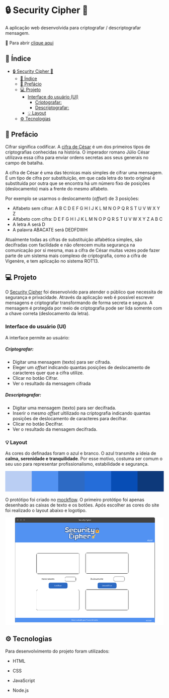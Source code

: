 #  :lock: Security Cipher :key:

A aplicação web desenvolvida para criptografar / descriptografar mensagem.

:open_file_folder: Para abrir [clique aqui](https://flavia-dantas.github.io/SAP007-cipher/)

## :book: Índice

- [:lock: Security Cipher :key:](#lock-security-cipher-key)
  - [:book: Índice](#book-índice)
  - [:memo: Prefácio](#memo-prefácio)
  - [:computer: Projeto](#computer-projeto)
    - [Interface do usuário (UI)](#interface-do-usuário-ui)
        - [Criptografar:](#criptografar)
        - [Descriptografar:](#descriptografar)
    - [:bulb: Layout](#bulb-layout)
  - [:gear: Tecnologias](#gear-tecnologias)


## :memo: Prefácio

Cifrar significa codificar. A [cifra de César](https://pt.wikipedia.org/wiki/Cifra_de_C%C3%A9sar)
é um dos primeiros tipos de criptografias conhecidas na história.
O imperador romano Júlio César utilizava essa cifra para enviar
ordens secretas aos seus generais no campo de batalha.

A cifra de César é uma das técnicas mais simples de cifrar uma mensagem. É um
tipo de cifra por substituição, em que cada letra do texto original é
substituída por outra que se encontra há um número fixo de posições
(deslocamento) mais a frente do mesmo alfabeto.

Por exemplo se usarmos o deslocamento (_offset_) de 3 posições:

- Alfabeto sem cifrar: A B C D E F G H I J K L M N O P Q R S T U V W X Y Z
- Alfabeto com cifra: D E F G H I J K L M N O P Q R S T U V W X Y Z A B C
- A letra A será D
- A palavra ABACATE será DEDFDWH

Atualmente todas as cifras de substituição alfabética simples, são decifradas
com facilidade e não oferecem muita segurança na comunicação por si mesma,
mas a cifra de César muitas vezes pode fazer parte de um sistema
mais complexo de criptografia, como
a cifra de Vigenère, e tem aplicação no sistema ROT13.

## :computer: Projeto

O [Security Cipher](https://flavia-dantas.github.io/SAP007-cipher/) foi desenvolvido para atender o público que necessita de segurança e privacidade. Através da aplicação web é possível escrever mensagens e criptografar transformando de forma secreta e segura. A mensagem é protegida por meio de criptografia pode ser lida somente com a chave correta (deslocamento da letra).  

### Interface do usuário (UI)

A interface permite ao usuário:

##### Criptografar:

- Digitar uma mensagem (texto) para ser cifrada.
- Eleger um _offset_ indicando quantas posições de deslocamento de caracteres
  quer que a cifra utilize.
- Clicar no botão Cifrar.
- Ver o resultado da mensagem cifrada

##### Descriptografar:

- Digitar uma mensagem (texto) para ser decifrada.
- Inserir o mesmo _offset_ ultilizado na criptografia indicando quantas posições de deslocamento de caracteres para decifrar.
- Clicar no botão Decifrar.
- Ver o resultado da mensagem decifrada.

### :bulb: Layout

As cores do definadas foram o azul e branco. O azul transmite a ideia de **calma, serenidade e tranquilidade**. Por esse motivo, costuma ser comum o seu uso para representar profissionalismo, estabilidade e segurança.

![paleta-de-cores](./src/img/palettes-color.png)

O protótipo foi criado no [mockflow](https://mockflow.com/). O primeiro protótipo foi apenas desenhado as caixas de texto e os botões. Após escolher as cores do site foi realizado o layout abaixo e logotipo.

![prototipo](./src/img/prototipo.png)


## :gear: Tecnologias

Para desenvolvimento do projeto foram utilizados:

- HTML

- CSS

- JavaScript

- Node.js
